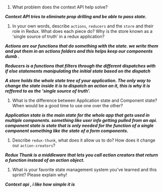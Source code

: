 1. What problem does the context API help solve?

**_Context API tries to eliminate prop drilling and be able to pass state._**

1. In your own words, describe `actions`, `reducers` and the `store` and their role in Redux. What does each piece do? Why is the store known as a 'single source of truth' in a redux application?

**_Actions are our functions that do something with the state. we write them and put them in an sctions folders and this helps keep our components dumb ._**

**_Reducers is a functions that filters through the different dispatches with if else statements manipulating the initial state based on the dispatch_**

**_A store holds the whole state tree of your application. The only way to change the state inside it is to dispatch an action on it, this is why it is reffered to as the 'single source of truth'._**

1. What is the difference between Application state and Component state? When would be a good time to use one over the other?

**_Application state is the main state for the whole app that gets used in multiple components. something like user info getting pulled from an api. component state is state that is only needed for the function of a single component something like the state of a form components._**

1. Describe `redux-thunk`, what does it allow us to do? How does it change our `action-creators`?

**_Redux Thunk is a middleware that lets you call action creators that return a function instead of an action object._**

1. What is your favorite state management system you've learned and this sprint? Please explain why!

**_Context api , i like how simple it is_**
